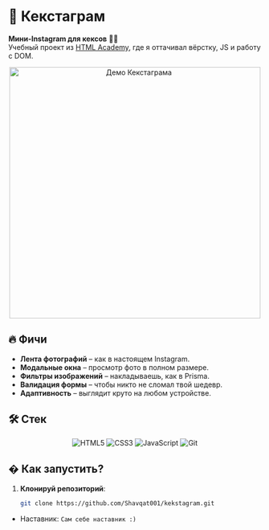 # 📸 Кекстаграм  

**Мини-Instagram для кексов** 🍰✨  
Учебный проект из [HTML Academy](https://htmlacademy.ru/), где я оттачивал вёрстку, JS и работу с DOM.

<div align="center">
  <img src="https://media.giphy.com/media/v1.Y2lkPTc5MGI3NjExcW0yZ2VqY2h6bmVlY3J5Z3B6Z2Z6Z2Z6Z2Z6Z2Z6Z2Z6Z2Z6Z2Z6Z2Z6Z2Z6Zw/giphy.gif" width="500" alt="Демо Кекстаграма">
</div>

## 🔥 Фичи  
- **Лента фотографий** – как в настоящем Instagram.  
- **Модальные окна** – просмотр фото в полном размере.  
- **Фильтры изображений** – накладываешь, как в Prisma.  
- **Валидация формы** – чтобы никто не сломал твой шедевр.  
- **Адаптивность** – выглядит круто на любом устройстве.  

## 🛠 Стек  
<div align="center">
  <img src="https://img.shields.io/badge/HTML5-E34F26?logo=html5&logoColor=white" alt="HTML5">
  <img src="https://img.shields.io/badge/CSS3-1572B6?logo=css3&logoColor=white" alt="CSS3">
  <img src="https://img.shields.io/badge/JavaScript-F7DF1E?logo=javascript&logoColor=black" alt="JavaScript">
  <img src="https://img.shields.io/badge/Git-F05032?logo=git&logoColor=white" alt="Git">
</div>

## � Как запустить?  
1. **Клонируй репозиторий**:  
   ```bash
   git clone https://github.com/Shavqat001/kekstagram.git

- Наставник: `Сам себе наставник :)`
